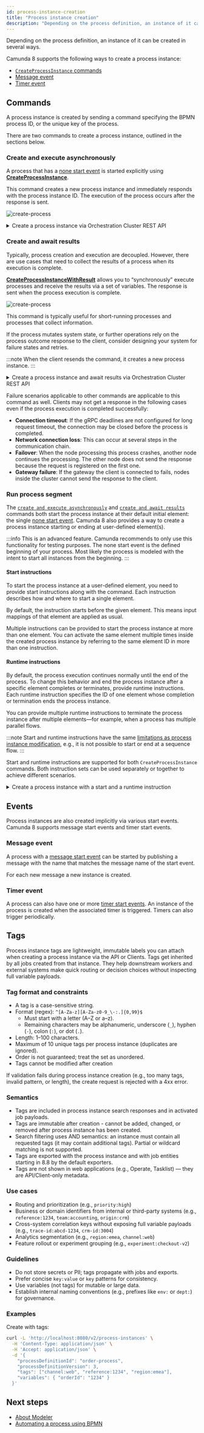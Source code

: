 ```yaml
---
id: process-instance-creation
title: "Process instance creation"
description: "Depending on the process definition, an instance of it can be created in several ways."
---
```


Depending on the process definition, an instance of it can be created in several ways.

Camunda 8 supports the following ways to create a process instance:

- [`CreateProcessInstance` commands](#commands)
- [Message event](#message-event)
- [Timer event](#timer-event)

## Commands

A process instance is created by sending a command specifying the BPMN process ID, or the unique key of the process.

There are two commands to create a process instance, outlined in the sections below.

### Create and execute asynchronously

A process that has a [none start event](/components/modeler/bpmn/none-events/none-events.md#none-start-events) is started explicitly using **[CreateProcessInstance](/apis-tools/zeebe-api/gateway-service.md#createprocessinstance-rpc)**.

This command creates a new process instance and immediately responds with the process instance ID. The execution of the process occurs after the response is sent.

![create-process](assets/create-process.png)

<details>
   <summary>Create a process instance via Orchestration Cluster REST API</summary>
   <p>

```
curl -L 'http://localhost:8080/v2/process-instances' \
-H 'Content-Type: application/json' \
-H 'Accept: application/json' \
-d '{
  "processDefinitionKey": "2251799813685249”,
  "processDefinitionVersion": 1
}'
```

Response:

```
{
  "processDefinitionId": "order-process",
  "processDefinitionVersion": 1,
  "processDefinitionKey": "2251799813685249",
  "processInstanceKey": "2251799813686019"
}
```

See the [API reference for process instance creation](/apis-tools/orchestration-cluster-api-rest/specifications/create-process-instance.api.mdx) for more information, including additional request fields and code samples.

   </p>
 </details>

### Create and await results

Typically, process creation and execution are decoupled. However, there are use cases that need to collect the results of a process when its execution is complete.

**[CreateProcessInstanceWithResult](/apis-tools/zeebe-api/gateway-service.md#createprocessinstancewithresult-rpc)** allows you to “synchronously” execute processes and receive the results via a set of variables. The response is sent when the process execution is complete.

![create-process](assets/create-process-with-result.png)

This command is typically useful for short-running processes and processes that collect information.

If the process mutates system state, or further operations rely on the process outcome response to the client, consider designing your system for failure states and retries.

:::note
When the client resends the command, it creates a new process instance.
:::

<details>
   <summary>Create a process instance and await results via Orchestration Cluster REST API</summary>
   <p>

```
curl -L 'http://localhost:8080/v2/process-instances' \
-H 'Content-Type: application/json' \
-H 'Accept: application/json' \
-d '{
  "processDefinitionId": "order-process”,
  "processDefinitionVersion": 1,
  "awaitCompletion": true,
  "variables": { "orderId": "1234" }
}'
```

Response:

```
{
  "processDefinitionId": "order-process",
  "processDefinitionVersion": 1,
  "variables": { "orderId": "1234" }
  "processDefinitionKey": "2251799813685249",
  "processInstanceKey": "2251799813686019",
}
```

See the [API reference for process instance creation](/apis-tools/orchestration-cluster-api-rest/specifications/create-process-instance.api.mdx) for more information, including additional request fields and code samples.

   </p>
 </details>

Failure scenarios applicable to other commands are applicable to this command as well. Clients may not get a response in the following cases even if the process execution is completed successfully:

- **Connection timeout**: If the gRPC deadlines are not configured for long request timeout, the connection may be closed before the process is completed.
- **Network connection loss**: This can occur at several steps in the communication chain.
- **Failover**: When the node processing this process crashes, another node continues the processing. The other node does not send the response because the request is registered on the first one.
- **Gateway failure**: If the gateway the client is connected to fails, nodes inside the cluster cannot send the response to the client.

### Run process segment

The [`create and execute asynchronously`](#create-and-execute-asynchronously) and [`create and await results`](#create-and-await-results) commands both start the process instance at their default initial element: the single [none start event](/components/modeler/bpmn/none-events/none-events.md#none-start-events). Camunda 8 also provides a way to create a process instance starting or ending at user-defined element(s).

:::info
This is an advanced feature. Camunda recommends to only use this functionality for testing purposes. The none start event is the defined beginning of your process. Most likely the process is modeled with the intent to start all instances from the beginning.
:::

#### Start instructions

To start the process instance at a user-defined element, you need to provide start instructions along with the command. Each instruction describes how and where to start a single element.

By default, the instruction starts before the given element. This means input mappings of that element are applied as usual.

Multiple instructions can be provided to start the process instance at more than one element.
You can activate the same element multiple times inside the created process instance by referring to the same element ID in more than one instruction.

#### Runtime instructions

By default, the process execution continues normally until the end of the process. To change this behavior and end the process instance after a specific element completes or terminates, provide runtime instructions. Each runtime instruction specifies the ID of one element whose completion or termination ends the process instance.

You can provide multiple runtime instructions to terminate the process instance after multiple elements—for example, when a process has multiple parallel flows.

:::note
Start and runtime instructions have the same [limitations as process instance modification](/components/concepts/process-instance-modification.md#limitations), e.g., it is not possible to start or end at a sequence flow.
:::

Start and runtime instructions are supported for both `CreateProcessInstance` commands. Both instruction sets can be used separately or together to achieve different scenarios.

<details>
   <summary>Create a process instance with a start and a runtime instruction</summary>
   <p>

The example below shows how to create a process instance that starts at a user-defined element and terminates after it, so that only the specified segment of the process is executed.

```
curl -L 'http://localhost:8080/v2/process-instances' \
-H 'Content-Type: application/json' \
-H 'Accept: application/json' \
-d '{
  "processDefinitionId": "order-process”,
  "processDefinitionVersion": -1,
  "startInstructions": [
    {
      "elementId": "ship_parcel"
    }
  ],
  "runtimeInstructions": [
    {
      "type": "TERMINATE_PROCESS_INSTANCE",
      "afterElementId": "ship_parcel"
    }
  ]
  "variables": { "orderId": "1234" }
}'
```

See the [API reference for process instance creation](/apis-tools/orchestration-cluster-api-rest/specifications/create-process-instance.api.mdx) for more information, including additional request fields and code samples.

   </p>
 </details>

## Events

Process instances are also created implicitly via various start events. Camunda 8 supports message start events and timer start events.

### Message event

A process with a [message start event](/components/modeler/bpmn/message-events/message-events.md#message-start-events) can be started by publishing a message with the name that matches the message name of the start event.

For each new message a new instance is created.

### Timer event

A process can also have one or more [timer start events](/components/modeler/bpmn/timer-events/timer-events.md#timer-start-events). An instance of the process is created when the associated timer is triggered. Timers can also trigger periodically.

## Tags

Process instance tags are lightweight, immutable labels you can attach when creating a process instance via the API or Clients. Tags get inherited by all jobs created from that instance. They help downstream workers and external systems make quick routing or decision choices without inspecting full variable payloads.

### Tag format and constraints

- A tag is a case-sensitive string.
- Format (regex): `^[A-Za-z][A-Za-z0-9_\-:.]{0,99}$`
  - Must start with a letter (A–Z or a–z).
  - Remaining characters may be alphanumeric, underscore (`_`), hyphen (`-`), colon (`:`), or dot (`.`).
- Length: 1–100 characters.
- Maximum of 10 unique tags per process instance (duplicates are ignored).
- Order is not guaranteed; treat the set as unordered.
- Tags cannot be modified after creation

If validation fails during process instance creation (e.g., too many tags, invalid pattern, or length), the create request is rejected with a 4xx error.

### Semantics

- Tags are included in process instance search responses and in activated job payloads.
- Tags are immutable after creation - cannot be added, changed, or removed after process instance has been created.
- Search filtering uses AND semantics: an instance must contain all requested tags (it may contain additional tags). Partial or wildcard matching is not supported.
- Tags are exported with the process instance and with job entities starting in 8.8 by the default exporters.
- Tags are not shown in web applications (e.g., Operate, Tasklist) — they are API/Client-only metadata.

### Use cases

- Routing and prioritization (e.g., `priority:high`)
- Business or domain identifiers from internal or third-party systems (e.g., `reference:1234`, `team:accounting`, `origin:crm`)
- Cross-system correlation keys without exposing full variable payloads (e.g., `trace-id:abcd-1234`, `crm-id:3004`)
- Analytics segmentation (e.g., `region:emea`, `channel:web`)
- Feature rollout or experiment grouping (e.g., `experiment:checkout-v2`)

### Guidelines

- Do not store secrets or PII; tags propagate with jobs and exports.
- Prefer concise `key:value` or `key` patterns for consistency.
- Use variables (not tags) for mutable or large data.
- Establish internal naming conventions (e.g., prefixes like `env:` or `dept:`) for governance.

### Examples

Create with tags:

```bash
curl -L 'http://localhost:8080/v2/process-instances' \
  -H 'Content-Type: application/json' \
  -H 'Accept: application/json' \
  -d '{
    "processDefinitionId": "order-process",
    "processDefinitionVersion": 3,
    "tags": ["channel:web", "reference:1234", "region:emea"],
    "variables": { "orderId": "1234" }
  }'
```

## Next steps

- [About Modeler](/components/modeler/about-modeler.md)
- [Automating a process using BPMN](/components/modeler/bpmn/automating-a-process-using-bpmn.md)
